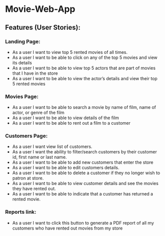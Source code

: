 # Movie-Web-App

## Features (User Stories):
### Landing Page:
-   As a user I want to view top 5 rented movies of all times.
-    As a user I want to be able to click on any of the top 5 movies and view its details
-    As a user I want to be able to view top 5 actors that are part of movies that I have in the store
-    As a user I want to be able to view the actor’s details and view their top 5 rented movies

### Movies Page:
-    As a user I want to be able to search a movie by name of film, name of actor, or genre of the film
-    As a user I want to be able to view details of the film
-    As a user I want to be able to rent out a film to a customer


### Customers Page:
-    As a user I want view list of customers. 
-    As a user I want the ability to filter/search customers by their customer id, first name or last name. 
-    As a user I want to be able to add new customers that enter the store
-    As a user I want to be able to edit customers details. 
-    As a user I want to be able to delete a customer if they no longer wish to patron at store.
-    As a user I want to be able to view customer details and see the movies they have rented out.
-    As a user I want to be able to indicate that a customer has returned a rented movie.
### Reports link:
-    As a user I want to click this button to generate a PDF report of all my customers who have rented out movies from my store
